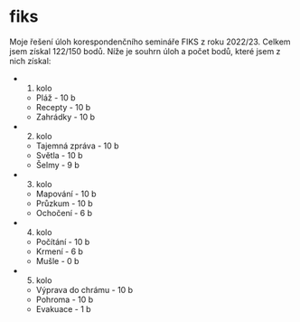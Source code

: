 # fiks
Moje řešení úloh korespondenčního semináře FIKS z roku 2022/23.
Celkem jsem získal 122/150 bodů. Níže je souhrn úloh a počet
bodů, které jsem z nich získal:
 - 1. kolo
     - Pláž - 10 b
     - Recepty - 10 b
     - Zahrádky - 10 b
 - 2. kolo
     - Tajemná zpráva - 10 b
     - Světla - 10 b
     - Šelmy - 9 b
 - 3. kolo
     - Mapování - 10 b
     - Průzkum - 10 b
     - Ochočení - 6 b
 - 4. kolo
     - Počítání - 10 b
     - Krmení - 6 b
     - Mušle - 0 b
 - 5. kolo
     - Výprava do chrámu - 10 b
     - Pohroma - 10 b
     - Evakuace - 1 b
